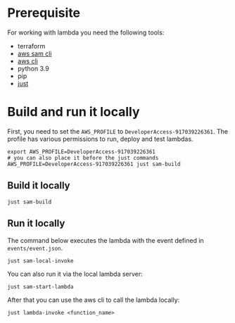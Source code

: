 # Prerequisite

For working with lambda you need the following tools:

- terraform
- [aws sam cli](https://docs.aws.amazon.com/serverless-application-model/latest/developerguide/install-sam-cli.html)
- [aws cli](https://docs.aws.amazon.com/cli/latest/userguide/getting-started-install.html)
- python 3.9
- pip
- [just](https://github.com/casey/just)

# Build and run it locally

First, you need to set the `AWS_PROFILE` to `DeveloperAccess-917039226361`. The profile has various permissions
to run, deploy and test lambdas.

```shell
export AWS_PROFILE=DeveloperAccess-917039226361
# you can also place it before the just commands
AWS_PROFILE=DeveloperAccess-917039226361 just sam-build
```

## Build it locally

```shell
just sam-build
```

## Run it locally

The command below executes the lambda with the event defined in `events/event.json`.

```shell
just sam-local-invoke
```

You can also run it via the local lambda server:

```shell
just sam-start-lambda
```

After that you can use the aws cli to call the lambda locally:

```shell
just lambda-invoke <function_name>
```
